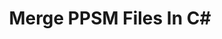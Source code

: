 ---
############################# Static ############################
layout: "autogen"
draft: false
path: "merger/net/ppsm/"
otherformats: BMP CSV DOC DOCM DOCX DOT DOTM DOTX EPUB HTML MHT MHTML ODP ODS ODT OTP OTT PDF PNG POTM POTX PPS PPSX PPT PPTM PPTX PS RTF TEX TIF TIFF TSV TXT VDX VSDM VSDX VSSM VSSX VSTM VSTX VSX VTX XLAM XLS XLSB XLSM XLSX XLT XLTM XLTX XPS

############################# Head ############################
head_title: "Merge PPSM Files in C# | PPSM Merger"
head_description: "Merge multiple PPSM files into a single file using C#/.NET merger API. Merge specific pages or page ranges from various documents to a single document."

############################# Header ############################
title: "Merge PPSM Files In C#"
description: "Merge multiple PPSM files into a single file using C# merger API. Merge selected pages or page ranges from various source documents into a single resultant document."

############################# SubMenu ############################
submenu:
    enable: true

############################# About ############################
about:
    enable: true
    title: "About GroupDocs.Merger for .NET API"
    content: |
        [GroupDocs.Merger for .NET](/merger/net/) offers a simple solution to safely merge & split between a wide range of document formats including PDF, Microsoft Office (Word, Excel, PowerPoint, OneNote), OpenDocument, HTML, images and many others within .NET applications. By adding just a few lines of the code, perform several document operations such as move, remove, rotate, swap, extract or change the orientation of pages within the documents. The documents merging API also supports previewing document pages as an image to analyse the document structure, formatting and content on the page.
        
        GroupDocs.Merger APIs are well supported on all major operating systems and platforms including .NET Framework, .NET Standard, .NET Core, Mono and Xamarin.

############################# Steps ############################
steps:
    enable: true
    title_left: "How to Merge Multiple PPSM Files"
    content_left: |
        [GroupDocs.Merger](/merger/net/) makes it easy for .NET developers to merge two or more PPSM files within their applications by implementing a few easy steps.

        *   Create new instance of **Merger**and pass source document path as a constructor parameter.
        *   Call **Join** of **Merger** class e and pass second source document path.
        *   Call **Save** of **Merger** class e to save the merged document.
        
    title_right: "System Requirements"
    content_right: |
        GroupDocs.Merger for .NET APIs are supported on all major platforms and operating systems. Before executing the code below, please make sure that you have the following prerequisites installed on your system.

        *   Operating Systems: Microsoft Windows, Linux, MacOS
        *   Development Environments: Visual Studio, Xamarin, MonoDevelop
        *   Frameworks: .NET Framework, .NET Standard, .NET Core, Mono
        *   Download the latest version of GroupDocs.Merger for .NET from [NuGet](https://www.nuget.org/packages/GroupDocs.Merger)
        
    code: |
        ```cs
        // Merge PPSM files using GroupDocs.Merger API
        // Instantiate Merger with input PPSM document
        using (Merger merger = new Merger("input1.ppsm"))
          {
            // Call Join method of Merger class instance and pass second source document path
            merger.Join("input2.ppsm");
            
            // Call Save method of Merger class instance to save merged document
            merger.Save("merged-file.ppsm");
          }
        ```


demos:
    enable: true
        

about_formats:
    enable: true


more_formats:
    enable: true


back_to_top:
    enable: true
---